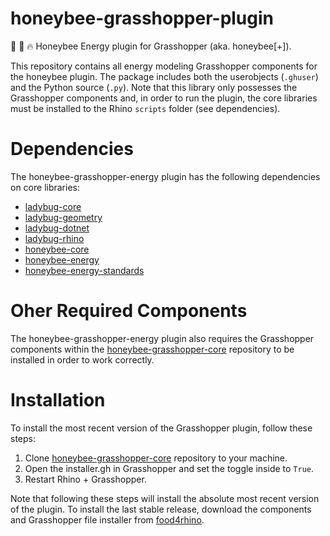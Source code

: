 # honeybee-grasshopper-plugin
:honeybee: :green_book: :fire: Honeybee Energy plugin for Grasshopper (aka. honeybee[+]).

This repository contains all energy modeling Grasshopper components for the honeybee
plugin. The package includes both the userobjects (`.ghuser`) and the Python
source (`.py`). Note that this library only possesses the Grasshopper components
and, in order to run the plugin, the core libraries must be installed to the
Rhino `scripts` folder (see dependencies).

# Dependencies
The honeybee-grasshopper-energy plugin has the following dependencies on core libraries:

* [ladybug-core](https://github.com/ladybug-tools/ladybug)
* [ladybug-geometry](https://github.com/ladybug-tools/ladybug-geometry)
* [ladybug-dotnet](https://github.com/ladybug-tools/ladybug-dotnet)
* [ladybug-rhino](https://github.com/ladybug-tools/ladybug-rhino)
* [honeybee-core](https://github.com/ladybug-tools/honeybee-core)
* [honeybee-energy](https://github.com/ladybug-tools/honeybee-energy)
* [honeybee-energy-standards](https://github.com/ladybug-tools/honeybee-energy-standards)

# Oher Required Components
The honeybee-grasshopper-energy plugin also requires the Grasshopper components within the
[honeybee-grasshopper-core](https://github.com/ladybug-tools/honeybee-grasshopper-core)
repository to be installed in order to work correctly.

# Installation
To install the most recent version of the Grasshopper plugin, follow these steps:

1. Clone [honeybee-grasshopper-core](https://github.com/ladybug-tools/honeybee-grasshopper-core) repository to your machine.
2. Open the installer.gh in Grasshopper and set the toggle inside to `True`.
3. Restart Rhino + Grasshopper.

Note that following these steps will install the absolute most recent version of
the plugin. To install the last stable release, download the components and Grasshopper
file installer from [food4rhino](https://www.food4rhino.com/app/ladybug-tools).
